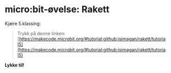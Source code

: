 # micro:bit-øvelse: Rakett

Kjære 5.klassing:

> Trykk på denne linken: [https://makecode.microbit.org/#tutorial:github:isimagan/rakett/tutorial5](https://makecode.microbit.org/#tutorial:github:isimagan/rakett/tutorial5)

**Lykke til!**
